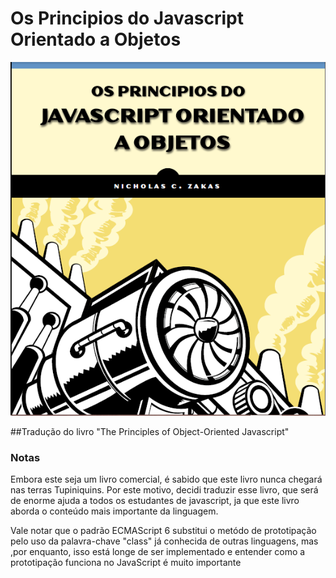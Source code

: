 # Os Principios do Javascript Orientado a Objetos

<img src="cover.png">

##Tradução do livro "The Principles of Object-Oriented Javascript"

### Notas

Embora este seja um livro comercial, é sabido que este livro nunca chegará nas terras Tupiniquins.
Por este motivo, decidi traduzir esse livro, que será de enorme ajuda a todos os estudantes de javascript, ja que este livro aborda o conteúdo mais importante da linguagem.

Vale notar que o padrão ECMAScript 6 substitui o metódo de prototipação pelo uso da palavra-chave "class" já conhecida de outras linguagens, mas ,por enquanto, isso está longe de ser implementado e entender como a prototipação funciona no JavaScript é muito importante
